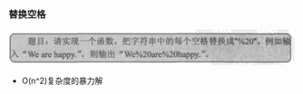 ### 替换空格

![替换空格](https://github.com/ytuan996/notebook/blob/master/image/%E6%9B%BF%E6%8D%A2%E7%A9%BA%E6%A0%BC.png?raw=true)

- O(n^2)复杂度的暴力解


